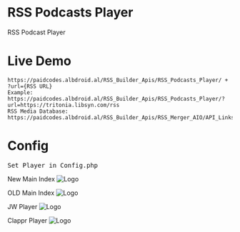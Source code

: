 # RSS Podcasts Player
RSS Podcast Player

# Live Demo
    https://paidcodes.albdroid.al/RSS_Builder_Apis/RSS_Podcasts_Player/ + ?url={RSS URL}
    Example: https://paidcodes.albdroid.al/RSS_Builder_Apis/RSS_Podcasts_Player/?url=https://tritonia.libsyn.com/rss
    RSS Media Database: https://paidcodes.albdroid.al/RSS_Builder_Apis/RSS_Merger_AIO/API_Links

Config
==============
<pre>
Set Player in Config.php
</pre>

New Main Index
![Logo](https://raw.githubusercontent.com/SxtBox/Radio_Record_Podcasts_Player/Albdroid/Screenshots/New_Api.png?raw=true)

OLD Main Index
![Logo](https://raw.githubusercontent.com/SxtBox/Radio_Record_Podcasts_Player/Albdroid/Screenshots/Main.png?raw=true)

JW Player
![Logo](https://raw.githubusercontent.com/SxtBox/Radio_Record_Podcasts_Player/Albdroid/Screenshots/JW_Player.png?raw=true)

Clappr Player
![Logo](https://raw.githubusercontent.com/SxtBox/Radio_Record_Podcasts_Player/Albdroid/Screenshots/Clappr_Player.png?raw=true)
